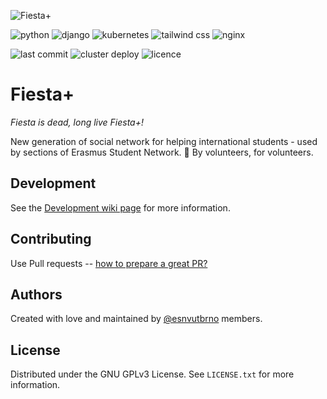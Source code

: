 ![Fiesta+](https://repository-images.githubusercontent.com/449662711/58004411-af28-4aea-ae52-7f1ae9f0b7b8)

![python](https://img.shields.io/badge/python-3.11-ffd343?style=flat)
![django](https://img.shields.io/badge/Django-4.2-0C4B33?style=flat)
![kubernetes](https://img.shields.io/badge/Kubernetes-1.28.2-316ce6?style=flat)
![tailwind css](https://img.shields.io/badge/Tailwind_CSS-3.3-38BDF8?style=flat)
![nginx](https://img.shields.io/badge/Nginx-1.25-009639?style=flat)

![last commit](https://img.shields.io/github/last-commit/esnvutbrno/fiesta-plus)
![cluster deploy](https://github.com/esnvutbrno/fiesta-plus/actions/workflows/deploy.yml/badge.svg)
![licence](https://img.shields.io/github/license/esnvutbrno/fiesta-plus)

# Fiesta+

_Fiesta is dead, long live Fiesta+!_

New generation of social network for helping international students - used by sections of Erasmus Student Network. 💜
By volunteers, for volunteers.

## Development

See the [Development wiki page](https://github.com/esnvutbrno/fiesta-plus/wiki/Development#local-development) for more information.

## Contributing

Use Pull requests -- [how to prepare a great PR?](https://github.blog/2015-01-21-how-to-write-the-perfect-pull-request/)


## Authors

Created with love and maintained by [@esnvutbrno](https://github.com/esnvutbrno) members.

## License

Distributed under the GNU GPLv3 License. See `LICENSE.txt` for more information.
